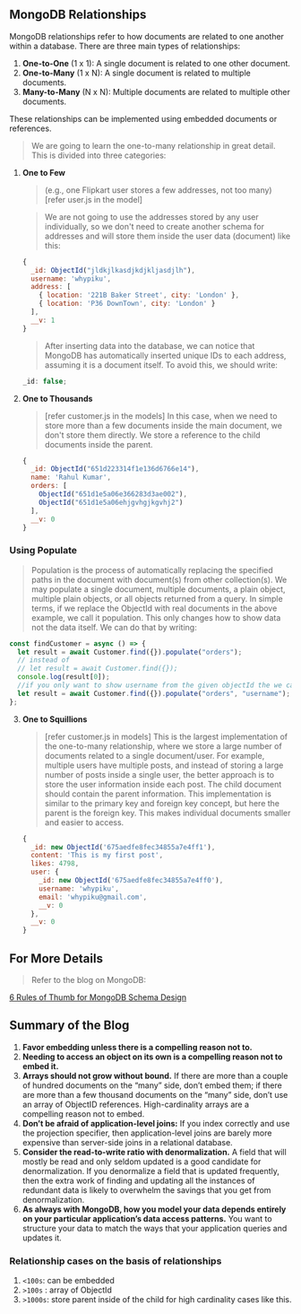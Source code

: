 ## MongoDB Relationships

MongoDB relationships refer to how documents are related to one another within a database. There are three main types of relationships:

1. **One-to-One** (1 x 1): A single document is related to one other document.
2. **One-to-Many** (1 x N): A single document is related to multiple documents.
3. **Many-to-Many** (N x N): Multiple documents are related to multiple other documents.

These relationships can be implemented using embedded documents or references.

> We are going to learn the one-to-many relationship in great detail.
> This is divided into three categories:

1. **One to Few**

   > (e.g., one Flipkart user stores a few addresses, not too many) [refer user.js in the model]

   > We are not going to use the addresses stored by any user individually, so we don't need to create another schema for addresses and will store them inside the user data (document) like this:

   ```javascript
   {
     _id: ObjectId("jldkjlkasdjkdjkljasdjlh"),
     username: 'whypiku',
     address: [
       { location: '221B Baker Street', city: 'London' },
       { location: 'P36 DownTown', city: 'London' }
     ],
     __v: 1
   }
   ```

   > After inserting data into the database, we can notice that MongoDB has automatically inserted unique IDs to each address, assuming it is a document itself. To avoid this, we should write:

   ```javascript
   _id: false;
   ```

2. **One to Thousands**

   > [refer customer.js in the models]
   > In this case, when we need to store more than a few documents inside the main document, we don't store them directly. We store a reference to the child documents inside the parent.

   ```javascript
   {
     _id: ObjectId("651d223314f1e136d6766e14"),
     name: 'Rahul Kumar',
     orders: [
       ObjectId("651d1e5a06e366283d3ae002"),
       ObjectId("651d1e5a06ehjgvhgjkgvhj2")
     ],
     __v: 0
   }
   ```

### Using Populate

> Population is the process of automatically replacing the specified paths in the document with document(s) from other collection(s). We may populate a single document, multiple documents, a plain object, multiple plain objects, or all objects returned from a query. In simple terms, if we replace the ObjectId with real documents in the above example, we call it population.
> This only changes how to show data not the data itself.
> We can do that by writing:

```javascript
const findCustomer = async () => {
  let result = await Customer.find({}).populate("orders");
  // instead of
  // let result = await Customer.find({});
  console.log(result[0]);
  //if you only want to show username from the given objectId the we can write this
  let result = await Customer.find({}).populate("orders", "username");
};
```

3. **One to Squillions**

   > [refer customer.js in models]
   > This is the largest implementation of the one-to-many relationship, where we store a large number of documents related to a single document/user. For example, multiple users have multiple posts, and instead of storing a large number of posts inside a single user, the better approach is to store the user information inside each post. The child document should contain the parent information. This implementation is similar to the primary key and foreign key concept, but here the parent is the foreign key. This makes individual documents smaller and easier to access.

   ```javascript
   {
     _id: new ObjectId('675aedfe8fec34855a7e4ff1'),
     content: 'This is my first post',
     likes: 4798,
     user: {
       _id: new ObjectId('675aedfe8fec34855a7e4ff0'),
       username: 'whypiku',
       email: 'whypiku@gmail.com',
       __v: 0
     },
     __v: 0
   }
   ```

## For More Details

> Refer to the blog on MongoDB:

[6 Rules of Thumb for MongoDB Schema Design](https://www.mongodb.com/blog/post/6-rules-of-thumb-for-mongodb-schema-design)

## Summary of the Blog

1. **Favor embedding unless there is a compelling reason not to.**
2. **Needing to access an object on its own is a compelling reason not to embed it.**
3. **Arrays should not grow without bound.** If there are more than a couple of hundred documents on the “many” side, don’t embed them; if there are more than a few thousand documents on the “many” side, don’t use an array of ObjectID references. High-cardinality arrays are a compelling reason not to embed.
4. **Don’t be afraid of application-level joins:** If you index correctly and use the projection specifier, then application-level joins are barely more expensive than server-side joins in a relational database.
5. **Consider the read-to-write ratio with denormalization.** A field that will mostly be read and only seldom updated is a good candidate for denormalization. If you denormalize a field that is updated frequently, then the extra work of finding and updating all the instances of redundant data is likely to overwhelm the savings that you get from denormalization.
6. **As always with MongoDB, how you model your data depends entirely on your particular application’s data access patterns.** You want to structure your data to match the ways that your application queries and updates it.

### Relationship cases on the basis of relationships

1.  `<100s`: can be embedded
2.  `>100s` : array of ObjectId
3.  `>1000s`: store parent inside of the child for high cardinality cases like this.
